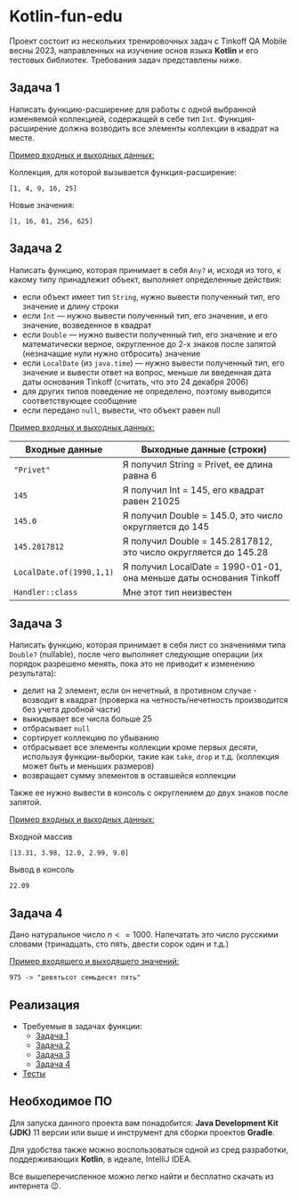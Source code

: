 # Kotlin-fun-edu
Проект состоит из нескольких тренировочных задач c Tinkoff QA Mobile весны 2023, направленных на изучение основ 
языка **Kotlin** и его тестовых библиотек. Требования задач представлены ниже.

## Задача 1
Написать функцию-расширение для работы с одной выбранной изменяемой коллекцией, содержащей в себе тип `Int`. 
Функция-расширение должна возводить все элементы коллекции в квадрат на месте.

<u>Пример входных и выходных данных:</u>

Коллекция, для которой вызывается функция-расширение:
```
[1, 4, 9, 16, 25]
```
Новые значения:
```
[1, 16, 81, 256, 625]
```

## Задача 2
Написать функцию, которая принимает в себя `Any?` и, исходя из того, к какому типу принадлежит объект, выполняет 
определенные действия:

- если объект имеет тип `String`, нужно вывести полученный тип, его значение и длину строки
- если `Int` — нужно вывести полученный тип, его значение, и его значение, возведенное в квадрат
- если `Double` — нужно вывести полученный тип, его значение и его математически верное, округленное до 2-х знаков 
  после запятой (незначащие нули нужно отбросить) значение
- если `LocalDate` (из `java.time`) — нужно вывести полученный тип, его значение и вывести ответ на вопрос, меньше 
  ли введенная дата даты основания Tinkoff (считать, что это 24 декабря 2006)
- для других типов поведение не определено, поэтому выводится соответствующее сообщение
- если передано `null`, вывести, что объект равен null

<u>Пример входных и выходных данных:</u>

| Входные данные           | Выходные данные (строки)                                            |
|--------------------------|---------------------------------------------------------------------|
| `"Privet"`               | Я получил String = Privet, ее длина равна 6                         |
| `145`                    | Я получил Int = 145, его квадрат равен 21025                        |
| `145.0`                  | Я получил Double = 145.0, это число округляется до 145              |
| `145.2817812`            | Я получил Double = 145.2817812, это число округляется до 145.28     |
| `LocalDate.of(1990,1,1)` | Я получил LocalDate = 1990-01-01, она меньше даты основания Tinkoff |
| `Handler::class`         | Мне этот тип неизвестен                                             |

## Задача 3
Написать функцию, которая принимает в себя лист со значениями типа `Double?` (nullable), после чего выполняет 
следующие операции (их порядок разрешено менять, пока это не приводит к изменению результата):
- делит на 2 элемент, если он нечетный, в противном случае - возводит в квадрат (проверка на четность/нечетность 
  производится без учета дробной части)
- выкидывает все числа больше 25
- отбрасывает `null`
- сортирует коллекцию по убыванию
- отбрасывает все элементы коллекции кроме первых десяти, используя функции-выборки, такие как `take`, `drop` и т.д. 
  (коллекция может быть и меньших размеров)
- возвращает сумму элементов в оставшейся коллекции

Также ее нужно вывести в консоль с округлением до двух знаков после запятой.

<u>Пример входных и выходных данных:</u>

Входной массив
```
[13.31, 3.98, 12.0, 2.99, 9.0]
```
Вывод в консоль
```
22.09
```

## Задача 4
Дано натуральное число $n <= 1000$.
Напечатать это число русскими словами (тринадцать, сто пять, двести сорок один и т.д.)

<u>Пример входящего и выходящего значений:</u>
```
975 -> "девятьсот семьдесят пять"
```

## Реализация
- Требуемые в задачах функции:
  * [Задача 1](/src/main/kotlin/ru/tinkoff/fintech/SquareAllElements.kt)
  * [Задача 2](/src/main/kotlin/ru/tinkoff/fintech/TypeCasting.kt)
  * [Задача 3](/src/main/kotlin/ru/tinkoff/fintech/StrangeFunction.kt)
  * [Задача 4](/src/main/kotlin/ru/tinkoff/fintech/NumberToWords.kt)
- [Тесты](/src/test/kotlin/ru/tinkoff/fintech)

## Необходимое ПО
Для запуска данного проекта вам понадобится: **Java Development Kit (JDK)** 11 версии или выше и
инструмент для сборки проектов **Gradle**.

Для удобства также можно воспользоваться одной из сред разработки, поддерживающих **Kotlin**, в идеале, IntelliJ IDEA.

Все вышеперечисленное можно легко найти и бесплатно скачать из интернета 😉.
